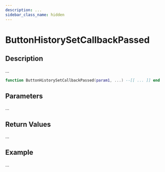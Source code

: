 ```yaml
---
description: ...
sidebar_class_name: hidden
---
```


# ButtonHistorySetCallbackPassed

## Description

...

```lua
function ButtonHistorySetCallbackPassed(param1, ...) --[[ ... ]] end
```

## Parameters

...

## Return Values

...

## Example

...

